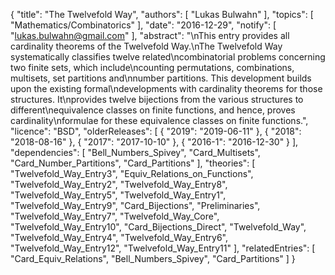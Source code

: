 {
    "title": "The Twelvefold Way",
    "authors": [
        "Lukas Bulwahn"
    ],
    "topics": [
        "Mathematics/Combinatorics"
    ],
    "date": "2016-12-29",
    "notify": [
        "lukas.bulwahn@gmail.com"
    ],
    "abstract": "\nThis entry provides all cardinality theorems of the Twelvefold Way.\nThe Twelvefold Way systematically classifies twelve related\ncombinatorial problems concerning two finite sets, which include\ncounting permutations, combinations, multisets, set partitions and\nnumber partitions. This development builds upon the existing formal\ndevelopments with cardinality theorems for those structures. It\nprovides twelve bijections from the various structures to different\nequivalence classes on finite functions, and hence, proves cardinality\nformulae for these equivalence classes on finite functions.",
    "licence": "BSD",
    "olderReleases": [
        {
            "2019": "2019-06-11"
        },
        {
            "2018": "2018-08-16"
        },
        {
            "2017": "2017-10-10"
        },
        {
            "2016-1": "2016-12-30"
        }
    ],
    "dependencies": [
        "Bell_Numbers_Spivey",
        "Card_Multisets",
        "Card_Number_Partitions",
        "Card_Partitions"
    ],
    "theories": [
        "Twelvefold_Way_Entry3",
        "Equiv_Relations_on_Functions",
        "Twelvefold_Way_Entry2",
        "Twelvefold_Way_Entry8",
        "Twelvefold_Way_Entry5",
        "Twelvefold_Way_Entry1",
        "Twelvefold_Way_Entry9",
        "Card_Bijections",
        "Preliminaries",
        "Twelvefold_Way_Entry7",
        "Twelvefold_Way_Core",
        "Twelvefold_Way_Entry10",
        "Card_Bijections_Direct",
        "Twelvefold_Way",
        "Twelvefold_Way_Entry4",
        "Twelvefold_Way_Entry6",
        "Twelvefold_Way_Entry12",
        "Twelvefold_Way_Entry11"
    ],
    "relatedEntries": [
        "Card_Equiv_Relations",
        "Bell_Numbers_Spivey",
        "Card_Partitions"
    ]
}